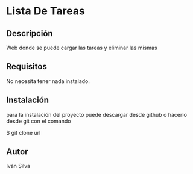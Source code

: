 # Lista De Tareas

## Descripción

Web donde se puede cargar las tareas y eliminar las mismas

## Requisitos

No necesita tener nada instalado.

## Instalación

para la instalación del proyecto puede descargar desde github o hacerlo desde git con el comando

$ git clone url

## Autor

Iván Silva

